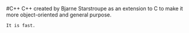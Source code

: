 #C++
C++ created by Bjarne Starstroupe as an extension to C to make it more object-oriented and general purpose. 
```
It is fast.
``` 